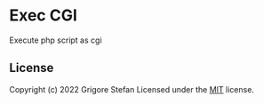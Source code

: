 # Exec CGI

Execute php script as cgi

## License

Copyright (c) 2022 Grigore Stefan
Licensed under the [MIT](LICENSE) license.
